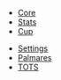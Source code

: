 <!-- docs/_sidebar.md -->

* [Core](/)
* [Stats](stats.md)
* [Cup](cupstats.md)
<!-- * [Teamstats](teamstats.md) -->
* [Settings](simset.md)
* [Palmares](palmares.md)
* [TOTS](tots.md)
<!-- * [Themeing](simtheme.md) -->